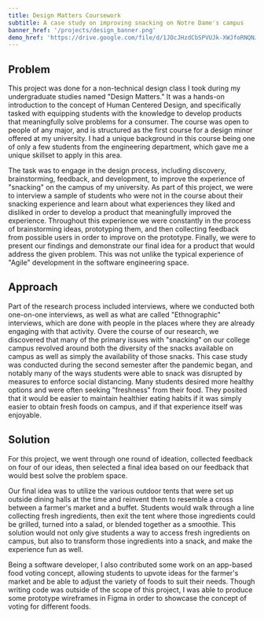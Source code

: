 ```yaml
---
title: Design Matters Coursework
subtitle: A case study on improving snacking on Notre Dame's campus
banner_href: '/projects/design_banner.png'
demo_href: 'https://drive.google.com/file/d/1JOcJHzdCbSPVUJk-XWJfoRNQNJ9OjCrm/view?usp=sharing'
---
```


## Problem

This project was done for a non-technical design class I took during my
undergraduate studies named "Design Matters." It was a hands-on introduction
to the concept of Human Centered Design, and specifically tasked with equipping
students with the knowledge to develop products that meaningfully solve
problems for a consumer. The course was open to people of any major, and is
structured as the first course for a design minor offered at my university. I
had a unique background in this course being one of only a few students from the
engineering department, which gave me a unique skillset to apply in this area.

The task was to engage in the design process, including discovery, brainstorming,
feedback, and development, to improve the experience of "snacking" on the campus
of my university. As part of this project, we were to interview a sample of
students who were not in the course about their snacking experience and learn
about what experiences they liked and disliked in order to develop a product
that meaningfully improved the experience. Throughout this experience we were
constantly in the process of brainstorming ideas, prototyping them, and then
collecting feedback from possible users in order to improve on the prototype.
Finally, we were to present our findings and demonstrate our final idea for a
product that would address the given problem. This was not unlike the typical
experience of "Agile" development in the software engineering space.

## Approach

Part of the research process included interviews, where we conducted both
one-on-one interviews, as well as what are called "Ethnographic" interviews,
which are done with people in the places where they are already engaging with
that activity. Overe the course of our research, we discovered that many of the
primary issues with "snacking" on our college campus revolved around both the
diversity of the snacks available on campus as well as simply the availability
of those snacks. This case study was conducted during the second semester after
the pandemic began, and notably many of the ways students were able to snack
was disrupted by measures to enforce social distancing. Many students desired
more healthy options and were often seeking "freshness" from their food. They
posited that it would be easier to maintain healthier eating habits if it was
simply easier to obtain fresh foods on campus, and if that experience itself was
enjoyable.

## Solution

For this project, we went through one round of ideation, collected feedback on
four of our ideas, then selected a final idea based on our feedback that would
best solve the problem space.

Our final idea was to utilize the various outdoor tents that were set up outside
dining halls at the time and reinvent them to resemble a cross between a farmer's
market and a buffet. Students would walk through a line collecting fresh
ingredients, then exit the tent where those ingredients could be grilled,
turned into a salad, or blended together as a smoothie. This solution would not
only give students a way to access fresh ingredients on campus, but also to
transform those ingredients into a snack, and make the experience fun as well.

Being a software developer, I also contributed some work on an app-based food
voting concept, allowing students to upvote ideas for the farmer's market and
be able to adjust the variety of foods to suit their needs. Though writing code
was outside of the scope of this project, I was able to produce some prototype
wireframes in Figma in order to showcase the concept of voting for different
foods.
